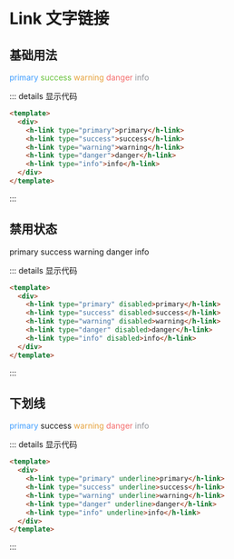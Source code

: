 # Link 文字链接

## 基础用法

<div class="example">
  <div>
    <h-link type="primary" class="primary">primary</h-link>
    <h-link type="success" class="success">success</h-link>
    <h-link type="warning" class="warning">warning</h-link>
    <h-link type="danger" class="danger">danger</h-link>
    <h-link type="info" class="info">info</h-link>
  </div>
</div>

::: details 显示代码

```html
<template>
  <div>
    <h-link type="primary">primary</h-link>
    <h-link type="success">success</h-link>
    <h-link type="warning">warning</h-link>
    <h-link type="danger">danger</h-link>
    <h-link type="info">info</h-link>
  </div>
</template>
```

:::

## 禁用状态

<div class="example">
  <h-link type="primary" class="primary-distbled" disabled>primary</h-link>     
  <h-link type="success" class="success-distbled"  disabled>success</h-link>     
  <h-link type="warning" class="warning-distbled" disabled>warning</h-link>     
  <h-link type="danger" class="danger-distbled"  disabled>danger</h-link>     
  <h-link type="info" class="info-distbled"  disabled>info</h-link>     
</div>

::: details 显示代码

```html
<template>
  <div>
    <h-link type="primary" disabled>primary</h-link>
    <h-link type="success" disabled>success</h-link>
    <h-link type="warning" disabled>warning</h-link>
    <h-link type="danger" disabled>danger</h-link>
    <h-link type="info" disabled>info</h-link>
  </div>
</template>
```

:::

## 下划线

<div class="example">
  <div>  
    <h-link type="primary" class="primary " underline>primary</h-link>     
    <h-link type="success" class="sucesss" underline>success</h-link>     
    <h-link type="warning" class="warning"  underline>warning</h-link>     
    <h-link type="danger" class="danger"  underline>danger</h-link>     
    <h-link type="info" class="info" underline>info</h-link>  
  </div>
</div>

::: details 显示代码

```html
<template>
  <div>
    <h-link type="primary" underline>primary</h-link>
    <h-link type="success" underline>success</h-link>
    <h-link type="warning" underline>warning</h-link>
    <h-link type="danger" underline>danger</h-link>
    <h-link type="info" underline>info</h-link>
  </div>
</template>
```

:::

<style>
.example a {
  margin-right:10px;
}

.primary {
  color: #409eff!important;
}

.success {
  color: #67c23a!important;
}

.info {
  color: #909399!important;
}

.danger {
  color: #f56c6c!important;
}
.warning {
  color: #e6a23c!important;
}

.primary-distbled:hover {
  color: #a0cfff!important;
}

.success-distbled:hover {
  color: #95d475!important;
}

.info-distbled:hover {
  color: #b1b3b8!important;
}

.danger-distbled:hover {
  color: #f89898!important;
}

.warning-distbled:hover {
  color: #eebe77!important;
}
</style>
